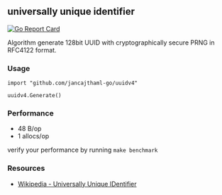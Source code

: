 ## universally unique identifier

[![Go Report Card](https://goreportcard.com/badge/jancajthaml-go/uuid)](https://goreportcard.com/report/jancajthaml-go/uuidv4)

Algorithm generate 128bit UUID with cryptographically secure PRNG in RFC4122 format.

### Usage ###

```
import "github.com/jancajthaml-go/uuidv4"

uuidv4.Generate()
```

### Performance ###

- 48 B/op
- 1 allocs/op

verify your performance by running `make benchmark`

### Resources ###

* [Wikipedia - Universally Unique IDentifier](https://en.wikipedia.org/wiki/Universally_unique_identifier)
